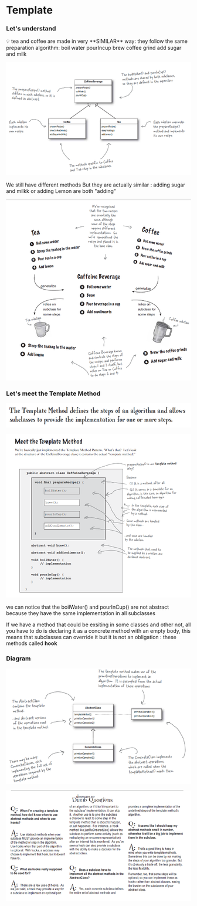 # Template

### Let's understand

<aside>
💡  tea and coffee are made in very **SIMILAR** way: they follow the same preparation algorithm: boil water pourIncup brew coffee grind add sugar and milk

</aside>

![Template%2094028059c85b4f9381833677eb0e5bae/Untitled.png](Template%2094028059c85b4f9381833677eb0e5bae/Untitled.png)

We still have different methods But they are actually similar : adding sugar and milkk or adding Lemon are both "adding"

![Template%2094028059c85b4f9381833677eb0e5bae/Untitled%201.png](Template%2094028059c85b4f9381833677eb0e5bae/Untitled%201.png)

### Let's meet the Template Method

![Template%2094028059c85b4f9381833677eb0e5bae/Untitled%202.png](Template%2094028059c85b4f9381833677eb0e5bae/Untitled%202.png)

![Template%2094028059c85b4f9381833677eb0e5bae/Untitled%203.png](Template%2094028059c85b4f9381833677eb0e5bae/Untitled%203.png)

we can notice that the boilWater() and pourInCup() are not abstract because they have the same implementation in all subclasses

If we have a method that could be exsiting in some classes and other not, all you have to do is declaring it as a concrete method with an empty body, this means that subclasses can override it but it is not an obligation : these methods called **hook**

### Diagram

![Template%2094028059c85b4f9381833677eb0e5bae/Untitled%204.png](Template%2094028059c85b4f9381833677eb0e5bae/Untitled%204.png)

![Template%2094028059c85b4f9381833677eb0e5bae/Untitled%205.png](Template%2094028059c85b4f9381833677eb0e5bae/Untitled%205.png)
